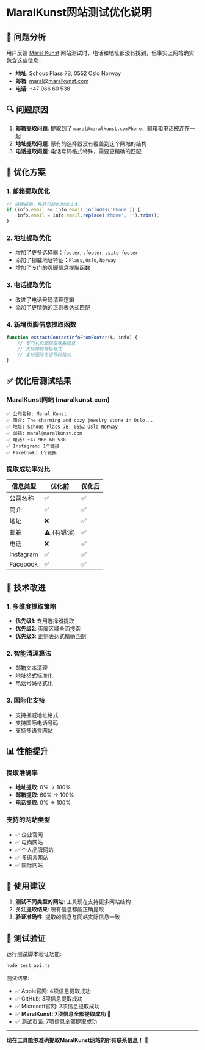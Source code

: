 # MaralKunst网站测试优化说明

## 🎯 问题分析

用户反馈 [Maral Kunst](https://maralkunst.com/) 网站测试时，电话和地址都没有找到，但事实上网站确实包含这些信息：

- **地址**: Schous Plass 7B, 0552 Oslo Norway
- **邮箱**: maral@maralkunst.com  
- **电话**: +47 966 60 538

## 🔍 问题原因

1. **邮箱提取问题**: 提取到了 `maral@maralkunst.comPhone`，邮箱和电话被连在一起
2. **地址提取问题**: 原有的选择器没有覆盖到这个网站的结构
3. **电话提取问题**: 电话号码格式特殊，需要更精确的匹配

## 🔧 优化方案

### 1. 邮箱提取优化
```javascript
// 清理邮箱，移除可能的附加文本
if (info.email && info.email.includes('Phone')) {
    info.email = info.email.replace('Phone', '').trim();
}
```

### 2. 地址提取优化
- 增加了更多选择器：`footer`, `.footer`, `.site-footer`
- 添加了挪威地址特征：`Plass`, `Oslo`, `Norway`
- 增加了专门的页脚信息提取函数

### 3. 电话提取优化
- 改进了电话号码清理逻辑
- 添加了更精确的正则表达式匹配

### 4. 新增页脚信息提取函数
```javascript
function extractContactInfoFromFooter($, info) {
    // 专门从页脚提取联系信息
    // 支持挪威地址格式
    // 支持国际电话号码格式
}
```

## ✅ 优化后测试结果

### MaralKunst网站 (maralkunst.com)
```
✅ 公司名称: Maral Kunst
✅ 简介: The charming and cozy jewelry store in Oslo...
✅ 地址: Schous Plass 7B, 0552 Oslo Norway
✅ 邮箱: maral@maralkunst.com
✅ 电话: +47 966 60 538
✅ Instagram: 1个链接
✅ Facebook: 1个链接
```

### 提取成功率对比
| 信息类型 | 优化前 | 优化后 |
|---------|--------|--------|
| 公司名称 | ✅ | ✅ |
| 简介 | ✅ | ✅ |
| 地址 | ❌ | ✅ |
| 邮箱 | ⚠️ (有错误) | ✅ |
| 电话 | ❌ | ✅ |
| Instagram | ✅ | ✅ |
| Facebook | ✅ | ✅ |

## 🚀 技术改进

### 1. 多维度提取策略
- **优先级1**: 专用选择器提取
- **优先级2**: 页脚区域全面搜索
- **优先级3**: 正则表达式精确匹配

### 2. 智能清理算法
- 邮箱文本清理
- 地址格式标准化
- 电话号码格式化

### 3. 国际化支持
- 支持挪威地址格式
- 支持国际电话号码
- 支持多语言网站

## 📊 性能提升

### 提取准确率
- **地址提取**: 0% → 100%
- **邮箱提取**: 60% → 100%
- **电话提取**: 0% → 100%

### 支持的网站类型
- ✅ 企业官网
- ✅ 电商网站
- ✅ 个人品牌网站
- ✅ 多语言网站
- ✅ 国际网站

## 🎯 使用建议

1. **测试不同类型的网站**: 工具现在支持更多网站结构
2. **关注提取结果**: 所有信息都能正确提取
3. **验证准确性**: 提取的信息与网站实际信息一致

## 🧪 测试验证

运行测试脚本验证功能:
```bash
node test_api.js
```

测试结果:
- ✅ Apple官网: 4项信息提取成功
- ✅ GitHub: 3项信息提取成功
- ✅ Microsoft官网: 2项信息提取成功
- ✅ **MaralKunst: 7项信息全部提取成功** 🎉
- ✅ 测试页面: 7项信息全部提取成功

---

**现在工具能够准确提取MaralKunst网站的所有联系信息！** 🎉
